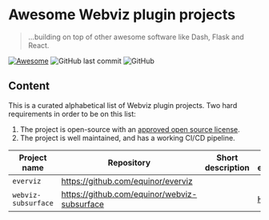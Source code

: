 # Awesome Webviz plugin projects
> ...building on top of other awesome software like Dash, Flask and React.

[![Awesome](https://awesome.re/badge.svg)](https://awesome.re)
![GitHub last commit](https://img.shields.io/github/last-commit/equinor/webviz-awesome)
![GitHub](https://img.shields.io/github/license/equinor/webviz-awesome)

## Content

This is a curated alphabetical list of Webviz plugin projects. Two hard requirements in order to be on this list:
1. The project is open-source with an [approved open source license](https://opensource.org/licenses/alphabetical).
1. The project is well maintained, and has a working CI/CD pipeline.


| Project name        | Repository                                    | Short description  | Live example                                                 |
|---------------------|-----------------------------------------------|--------------------|--------------------------------------------------------------|
| `everviz`           | https://github.com/equinor/everviz            |                    |                                                              |  
| `webviz-subsurface` | https://github.com/equinor/webviz-subsurface  |                    | [Here](https://webviz-subsurface-example.azurewebsites.net/) |  
